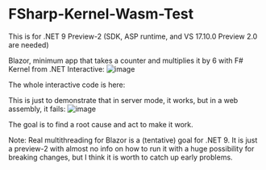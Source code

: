 # FSharp-Kernel-Wasm-Test

This is for .NET 9 Preview-2 (SDK, ASP runtime, and VS 17.10.0 Preview 2.0 are needed)

Blazor, minimum app that takes a counter and multiplies it by 6 with F# Kernel from .NET Interactive:
![image](https://github.com/PawelStadnicki/FSharp-Kernel-Wasm-Test/assets/56049414/7488ae48-6639-4ec1-84c2-53bc79463c6c)

The whole interactive code is here:

This is just to demonstrate that in server mode, it works, but in a web assembly, it fails:
![image](https://github.com/PawelStadnicki/FSharp-Kernel-Wasm-Test/assets/56049414/686ada19-6773-41fb-836e-2f69575f1ede)

The goal is to find a root cause and act to make it work.

Note: Real multithreading for Blazor is a (tentative) goal for .NET 9.
It is just a preview-2 with almost no info on how to run it with a huge possibility for breaking changes,
but I think it is worth to catch up early problems.

